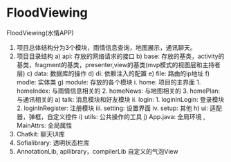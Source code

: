 # FloodViewing

FloodViewing(水情APP)

1.	项目总体结构分为3个模块，雨情信息查询，地图展示，通讯聊天。
2.	项目目录结构
    a)	api: 存放的网络请求的接口
    b)	base: 存放的基类，activity的基类，fragment的基类，presenter,view的基类(mvp模式的视图层和主持者层)
    c)	data: 数据库的操作
    d)	di: 依赖注入的配置
    e)	file: 路由的ip地址
    f)	modle: 实体类
    g)	module: 存放的各个模块
        i.	home: 项目的主界面
            1.	homeIndex: 与雨情信息相关的
            2.	homeNews: 与地图相关的
            3.	homePlan: 与通讯相关的
                a)	talk: 消息模块和好友模块
        ii.	login:
            1.	loginInLogin: 登录模块
            2.	loginInRegister: 注册模块
        iii.	setting: 设置界面
        iv.	setup: 其他
    h)	ui: 适配器，弹框，自定义控件
    i)	utils: 公共操作的工具
    j)	App.java: 全局环境 , MainAttrs: 全局属性
3.	Chatkit: 聊天UI库
4.	Sofialibrary: 透明状态栏库
5.	AnnotationLib, apilibrary，compilerLib 自定义的气泡View


